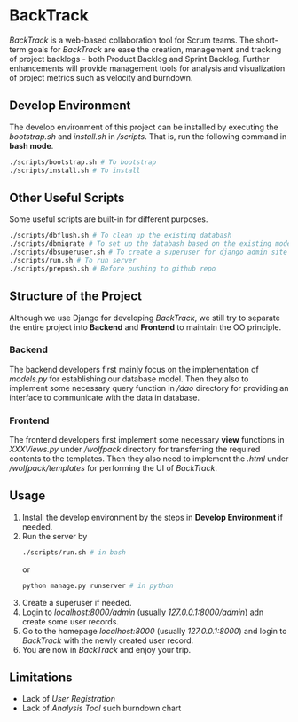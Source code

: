 # BackTrack
*BackTrack* is a web-based collaboration tool for Scrum teams. The short-term goals for *BackTrack* are ease the creation, management and tracking of project backlogs - both Product Backlog and Sprint Backlog. Further enhancements will provide management tools for analysis and visualization of project metrics such as velocity and burndown.

## Develop Environment
The develop environment of this project can be installed by executing the *bootstrap.sh* and *install.sh* in */scripts*. That is, run the following command in **bash mode**.
```bash
./scripts/bootstrap.sh # To bootstrap
./scripts/install.sh # To install
```

## Other Useful Scripts
Some useful scripts are built-in for different purposes.
```bash
./scripts/dbflush.sh # To clean up the existing databash
./scripts/dbmigrate # To set up the databash based on the existing models
./scripts/dbsuperuser.sh # To create a superuser for django admin site
./scripts/run.sh # To run server
./scripts/prepush.sh # Before pushing to github repo
```

## Structure of the Project
Although we use Django for developing *BackTrack*, we still try to separate the entire project into **Backend** and **Frontend** to maintain the OO principle. 
### Backend
The backend developers first mainly focus on the implementation of *models.py* for establishing our database model. Then they also to implement some necessary query function in */dao* directory for providing an interface to communicate with the data in database.
### Frontend
The frontend developers first implement some necessary **view** functions in *XXXViews.py* under */wolfpack* directory for transferring the required contents to the templates. Then they also need to implement the *.html* under */wolfpack/templates* for performing the UI of *BackTrack*.

## Usage
1. Install the develop environment by the steps in **Develop Environment** if needed.
2. Run the server by 
    ```bash
    ./scripts/run.sh # in bash
    ```
    or
    ```python
    python manage.py runserver # in python
    ```
3. Create a superuser if needed.
4. Login to *localhost:8000/admin* (usually *127.0.0.1:8000/admin*) adn create some user records.
5. Go to the homepage *localhost:8000* (usually *127.0.0.1:8000*) and login to *BackTrack* with the newly created user record.
6. You are now in *BackTrack* and enjoy your trip.

## Limitations
- Lack of *User Registration*
- Lack of *Analysis Tool* such burndown chart
